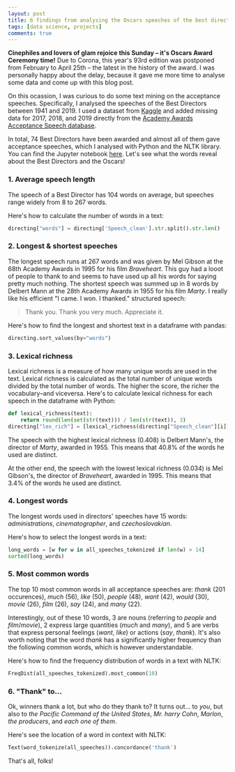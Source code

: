 ```yaml
---
layout: post
title: 6 findings from analysing the Oscars speeches of the best directors
tags: [data science, projects]
comments: true
---
```


**Cinephiles and lovers of glam rejoice this Sunday – it's Oscars Award Ceremony time!** Due to Corona, this year's 93rd edition was postponed from February to April 25th – the latest in the history of the award. I was personally happy about the delay, because it gave me more time to analyse some data and come up with this blog post.

On this ocassion, I was curious to do some text mining on the acceptance speeches. Specifically, I analysed the speeches of the Best Directors between 1941 and 2019. I used a dataset from [Kaggle](https://www.kaggle.com/unanimad/the-oscar-award) and added missing data for 2017, 2018, and 2019 directly from the [Academy Awards Acceptance Speech database](http://aaspeechesdb.oscars.org/).

In total, 74 Best Directors have been awarded and almost all of them gave acceptance speeches, which I analysed with Python and the NLTK library. You can find the Jupyter notebook [here](https://colab.research.google.com/drive/18lgeB3LHdXg2Ly6cjMi49W5VNlmkqZNc?usp=sharing). Let's see what the words reveal about the Best Directors and the Oscars!

### 1. Average speech length
The speech of a Best Director has 104 words on average, but speeches range widely from 8 to 267 words.

Here's how to calculate the number of words in a text:

```python
directing["words"] = directing['Speech_clean'].str.split().str.len()
```

### 2. Longest & shortest speeches
The longest speech runs at 267 words and was given by Mel Gibson at the 68th Academy Awards in 1995 for his film *Braveheart*. This guy had a looot of people to thank to and seems to have used up all his words for saying pretty much nothing. The shortest speech was summed up in 8 words by Delbert Mann at the 28th Academy Awards in 1955 for his film *Marty*. I really like his efficient "I came. I won. I thanked." structured speech:
> Thank you. Thank you very much. Appreciate it.

Here's how to find the longest and shortest text in a dataframe with pandas:
```python
directing.sort_values(by="words")
```

### 3. Lexical richness
Lexical richness is a measure of how many unique words are used in the text. Lexical richness is calculated as the total number of unique words divided by the total number of words. The higher the score, the richer the vocabulary–and viceversa. Here's to calculate lexical richness for each speech in the dataframe with Python:

```python
def lexical_richness(text):
    return round(len(set(str(text))) / len(str(text)), 3)
directing["lex_rich"] = [lexical_richness(directing["Speech_clean"][i]) for i in range(len(directing))]
```

The speech with the highest lexical richness (0.408) is Delbert Mann's, the director of *Marty*, awarded in 1955. This means that 40.8% of the words he used are distinct.

At the other end, the speech with the lowest lexical richness (0.034) is Mel Gibson's, the director of *Braveheart*, awarded in 1995. This means that 3.4% of the words he used are distinct.  

### 4. Longest words
The longest words used in directors' speeches have 15 words: *administrations*, *cinematographer*, and *czechoslovakian*.

Here's how to select the longest words in a text:
```python
long_words = [w for w in all_speeches_tokenized if len(w) > 14]
sorted(long_words)
```

### 5. Most common words
The top 10 most common words in all acceptance speeches are: *thank* (201 occurences), *much* (56), *like* (50), *people* (48), *want* (42), *would* (30), *movie* (26), *film* (26), *say* (24), and *many* (22).

Interestingly, out of these 10 words, 3 are nouns (referring to *people* and *film*/*movie*), 2 express large quantities (*much* and *many*), and 5 are verbs that express personal feelings (*want*, *like*) or actions (*say*, *thank*). It's also worth noting that the word *thank* has a significantly higher frequency than the following common words, which is however understandable.

Here's how to find the frequency distribution of words in a text with NLTK:
```python
FreqDist(all_speeches_tokenized).most_common(10)
```

### 6. "Thank" to...
Ok, winners thank a lot, but who do they thank to? It turns out... to *you*, but also to *the Pacific Command of the United States*, *Mr. harry Cohn*, *Marlon*, *the producers*, and *each one of them*.

Here's see the location of a word in context with NLTK:

```python
Text(word_tokenize(all_speeches)).concordance('thank')
```

That's all, folks! 